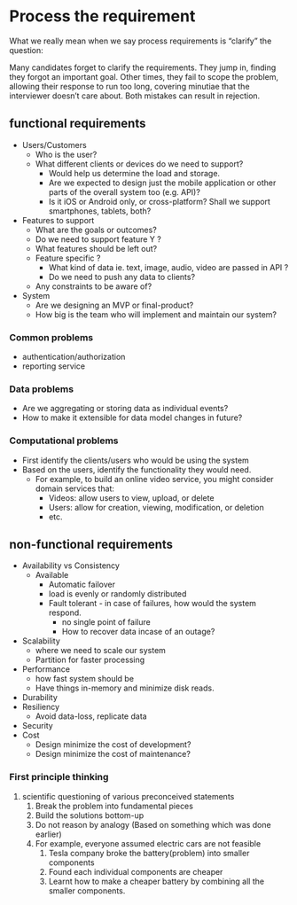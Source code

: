 # Process the requirement
What we really mean when we say process requirements is “clarify” the question:

Many candidates forget to clarify the requirements. They jump in, finding they forgot an important goal. 
Other times, they fail to scope the problem, allowing their response to run too long, 
covering minutiae that the interviewer doesn’t care about. Both mistakes can result in rejection.



## functional requirements
* Users/Customers
  * Who is the user?
  * What different clients or devices do we need to support?
    * Would help us determine the load and storage.
    * Are we expected to design just the mobile application or other parts of the overall system too (e.g. API)?
    * Is it iOS or Android only, or cross-platform? Shall we support smartphones, tablets, both?
* Features to support
  * What are the goals or outcomes?
  * Do we need to support feature Y ?
  * What features should be left out?
  * Feature specific ?
    * What kind of data ie. text, image, audio, video are passed in API ?
    * Do we need to push any data to clients?
  * Any constraints to be aware of?
* System
  * Are we designing an MVP or final-product?
  * How big is the team who will implement and maintain our system?

### Common problems
* authentication/authorization
* reporting service

### Data problems
* Are we aggregating or storing data as individual events?
* How to make it extensible for data model changes in future?

### Computational problems
* First identify the clients/users who would be using the system
* Based on the users, identify the functionality they would need.
  * For example, to build an online video service, you might consider domain services that:
    * Videos: allow users to view, upload, or delete
    * Users: allow for creation, viewing, modification, or deletion
    * etc.

## non-functional requirements
* Availability vs Consistency
  * Available
    * Automatic failover 
    * load is evenly or randomly distributed
    * Fault tolerant - in case of failures, how would the system respond.
      * no single point of failure
      * How to recover data incase of an outage?
* Scalability
  * where we need to scale our system
  * Partition for faster processing
* Performance
  * how fast system should be
  * Have things in-memory and minimize disk reads.
* Durability
* Resiliency
  * Avoid data-loss, replicate data
* Security
* Cost
  * Design minimize the cost of development?
  * Design minimize the cost of maintenance?

### First principle thinking
1. scientific questioning of various preconceived statements
   1. Break the problem into fundamental pieces
   2. Build the solutions bottom-up
   3. Do not reason by analogy (Based on something which was done earlier)
   4. For example, everyone assumed electric cars are not feasible
      1. Tesla company broke the battery(problem) into smaller components
      2. Found each individual components are cheaper
      3. Learnt how to make a cheaper battery by combining all the smaller components.
  